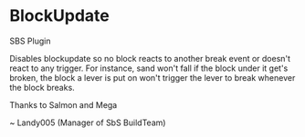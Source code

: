 # BlockUpdate
SBS Plugin

Disables blockupdate so no block reacts to another break event or doesn't react to any trigger. 
For instance, sand won't fall if the block under it get's broken, the block a lever is put on won't trigger the lever to break whenever the block breaks.

Thanks to Salmon and Mega 

~ Landy005 (Manager of SbS BuildTeam)
